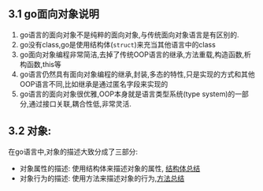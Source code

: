## 3.1 go面向对象说明

1.  go语言的面向对象不是纯粹的面向对象,与传统面向对象语言是有区别的.
2.  go没有class,go是使用结构体(`struct`)来充当其他语言中的class
3.  go面向对象编程非常简洁,去掉了传统OOP语言的继承,方法重载,构造函数,析构函数,this等
4.  go语言仍然具有面向对象编程的继承,封装,多态的特性,只是实现的方式和其他OOP语言不同,比如继承是通过匿名字段来实现的
5.  go语言的面向对象很优雅,OOP本身就是语言类型系统(type system)的一部分,通过接口关联,耦合性低,非常灵活.

## 3.2  对象:

在go语言中,对象的描述大致分成了三部分:

- 对象属性的描述: 使用结构体来描述对象的属性, [结构体总结](https://pounds018.github.io/MyGoSummary/chapter01_GoSyntax/02_go基础语法)
- 对象行为的描述: 使用方法来描述对象的行为,[方法总结](https://pounds018.github.io/MyGoSummary/chapter01_GoSyntax/02_go基础语法)
